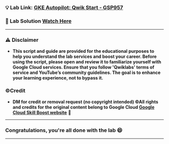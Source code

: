 
### 💡 Lab Link: [GKE Autopilot: Qwik Start - GSP957](https://www.cloudskillsboost.google/focuses/20936?parent=catalog)

### 🚀 Lab Solution [Watch Here](https://www.youtube.com/watch?v=1mGeX8BCF-A)

---

### ⚠️ Disclaimer

- **This script and guide are provided for  the educational purposes to help you understand the lab services and boost your career. Before using the script, please open and review it to familiarize yourself with Google Cloud services. Ensure that you follow 'Qwiklabs' terms of service and YouTube’s community guidelines. The goal is to enhance your learning experience, not to bypass it.**

### ©Credit

- **DM for credit or removal request (no copyright intended) ©All rights and credits for the original content belong to Google Cloud [Google Cloud Skill Boost website](https://www.cloudskillsboost.google/)** 🙏

---

### Congratulations, you're all done with the lab 😄

---
